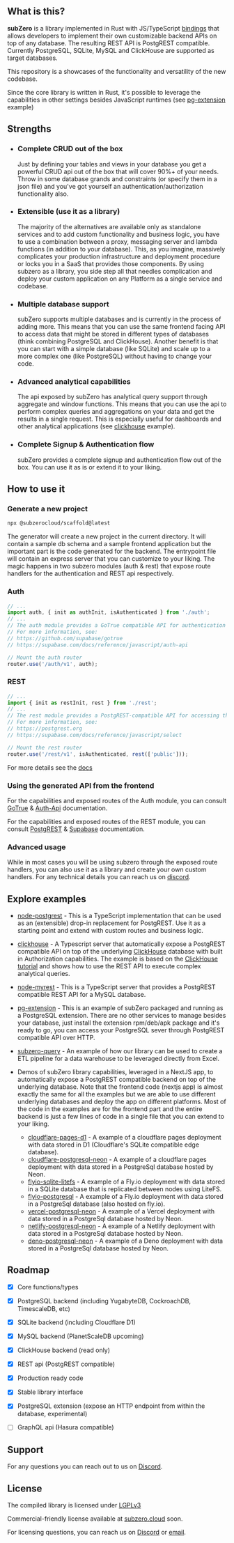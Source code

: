 ## What is this?

**subZero** is a library implemented in Rust with JS/TypeScript [bindings](https://www.npmjs.com/package/@subzerocloud/nodejs) that allows developers to implement their own customizable backend APIs on top of any database. The resulting REST API is PostgREST compatible. Currently PostgreSQL, SQLite, MySQL and ClickHouse are supported as target databases.

This repository is a showcases of the functionality and versatility of the new codebase.

Since the core library is written in Rust, it's possible to leverage the capabilities in other settings besides JavaScript runtimes (see [pg-extension](pg-extension) example)



## Strengths

- ### Complete CRUD out of the box
    Just by defining your tables and views in your database you get a powerful CRUD api out of the box that will cover 90%+ of your needs. Throw in some database grands and constraints (or specify them in a json file) and you've got yourself an authentication/authorization functionality also.
- ### Extensible (use it as a library)
    The majority of the alternatives are available only as standalone services and to add custom functionality and business logic, you have to use a combination between a proxy, messaging server and lambda functions (in addition to your database). This, as you imagine, massively complicates your production infrastructure and deployment procedure or locks you in a SaaS that provides those components. By using subzero as a library, you side step all that needles complication and deploy your custom application on any Platform as a single service and codebase.

- ### Multiple database support
    subZero supports multiple databases and is currently in the process of adding more. This means that you can use the same frontend facing API to access data that might be stored in different types of databases (think combining PostgreSQL and ClickHouse). Another benefit is that you can start with a simple database (like SQLite) and scale up to a more complex one (like PostgreSQL) without having to change your code.
- ### Advanced analytical capabilities
    The api exposed by subZero has analytical query support through aggregate and window functions. This means that you can use the api to perform complex queries and aggregations on your data and get the results in a single request. This is especially useful for dashboards and other analytical applications (see [clickhouse](clickhouse) example).
- ### Complete Signup & Authentication flow
    subZero provides a complete signup and authentication flow out of the box. You can use it as is or extend it to your liking.

## How to use it

### Generate a new project
```bash
npx @subzerocloud/scaffold@latest
```

The generator will create a new project in the current directory. It will contain a sample db schema and a sample frontend application but the  important part is the code generated for the backend. The entrypoint file will contain an express server that you can customize to your liking. The magic happens in two subzero modules (auth & rest) that expose route handlers for the authentication and REST api respectively.

### Auth

``` typescript
// ...
import auth, { init as authInit, isAuthenticated } from './auth';
// ...
// The auth module provides a GoTrue compatible API for authentication and authorization
// For more information, see:
// https://github.com/supabase/gotrue
// https://supabase.com/docs/reference/javascript/auth-api

// Mount the auth router
router.use('/auth/v1', auth);
```

### REST

``` typescript
// ...
import { init as restInit, rest } from './rest';
// ...
// The rest module provides a PostgREST-compatible API for accessing the database
// For more information, see:
// https://postgrest.org
// https://supabase.com/docs/reference/javascript/select

// Mount the rest router
router.use('/rest/v1', isAuthenticated, rest(['public']));
```
For more details see the [docs](https://docs.subzero.cloud/tutorial/new-project/)

### Using the generated API from the frontend

For the capabilities and exposed routes of the Auth module, you can consult [GoTrue](https://github.com/supabase/gotrue) & [Auth-Api](https://supabase.com/docs/reference/javascript/auth-api) documentation.

For the capabilities and exposed routes of the REST module, you can consult [PostgREST](https://postgrest.org) & [Supabase](https://supabase.com/docs/reference/javascript/select) documentation.

### Advanced usage

While in most cases you will be using subzero through the exposed route handlers, you can also use it as a library and create your own custom handlers. For any technical details you can reach us on [discord](https://discord.gg/haRDFncx).

## Explore examples
- [node-postgrest](node-postgrest) - This is a TypeScript implementation that can be used as an (extensible) drop-in replacement for PostgREST. Use it as a starting point and extend with custom routes and business logic.

- [clickhouse](clickhouse) - A Typescript server that automatically expose a PostgREST compatible API on top of the underlying [ClickHouse](https://clickhouse.com/) database with built in Authorization capabilities. The example is based on the [ClickHouse tutorial](https://clickhouse.com/docs/en/tutorial/) and shows how to use the REST API to execute complex analytical queries.

- [node-myrest](node-myrest) - This is a TypeScript server that provides a PostgREST compatible REST API for a MySQL database.

- [pg-extension](pg-extension) - This is an example of subZero packaged and running as a PostgreSQL extension. There are no other services to manage besides your database, just install the extension rpm/deb/apk package and it's ready to go, you can access your PostgreSQL sever through PostgREST compatible API over HTTP.

- [subzero-query](subzero-query) - An example of how our library can be used to create a ETL pipeline for a data warehouse to be leveraged directly from Excel.

- Demos of subZero library capabilities, leveraged in a NextJS app, to automatically expose a PostgREST compatible backend on top of the underlying database. Note that the frontend code (nextjs app) is almost exactly the same for all the examples but we are able to use different underlying databases and deploy the app on different platforms. Most of the code in the examples are for the frontend part and the entire backend is just a few lines of code in a single file that you can extend to your liking.

    - [cloudflare-pages-d1](cloudflare-pages-D1) - A example of a cloudflare pages deployment with data stored in D1 (Cloudflare's SQLite compatible edge database).
    - [cloudflare-postgresql-neon](cloudflare-postgresql-neon) - A example of a cloudflare pages deployment with data stored in a PostgreSql database hosted by Neon.
    - [flyio-sqlite-litefs](flyio-sqlite-litefs) - A example of a Fly.io deployment with data stored in a SQLite database that is replicated between nodes using LiteFS.
    - [flyio-postgresql](flyio-postgresql) - A example of a Fly.io deployment with data stored in a PostgreSql database (also hosted on fly.io).
    - [vercel-postgresql-neon](vercel-postgresql-neon) - A example of a Vercel deployment with data stored in a PostgreSql database hosted by Neon.
    - [netlify-postgresql-neon](netlify-postgresql-neon) - A example of a Netlify deployment with data stored in a PostgreSql database hosted by Neon.
    - [deno-postgresql-neon](deno-postgresql-neon) - A example of a Deno deployment with data stored in a PostgreSql database hosted by Neon.



## Roadmap
- [x] Core functions/types
- [x] PostgreSQL backend (including YugabyteDB, CockroachDB, TimescaleDB, etc)
- [x] SQLite backend (including Cloudflare D1)
- [x] MySQL backend (PlanetScaleDB upcoming)
- [x] ClickHouse backend (read only)
- [x] REST api (PostgREST compatible)
- [x] Production ready code
- [x] Stable library interface
- [x] PostgreSQL extension (expose an HTTP endpoint from within the database, experimental)
- [ ] GraphQL api (Hasura compatible)



## Support
For any questions you can reach out to us on [Discord](https://discord.gg/haRDFncx).


## License

The compiled library is licensed under [LGPLv3](http://www.gnu.org/licenses/lgpl-3.0.html) 

Commercial-friendly license available at [subzero.cloud](https://subzero.cloud) soon.

For licensing questions, you can reach us on [Discord](https://discord.gg/haRDFncx) or [email](mailto:hello@subzero.cloud).